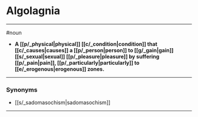 # Algolagnia
---
#noun
- **A [[p/_physical|physical]] [[c/_condition|condition]] that [[c/_causes|causes]] a [[p/_person|person]] to [[g/_gain|gain]] [[s/_sexual|sexual]] [[p/_pleasure|pleasure]] by suffering [[p/_pain|pain]], [[p/_particularly|particularly]] to [[e/_erogenous|erogenous]] zones.**
---
### Synonyms
- [[s/_sadomasochism|sadomasochism]]
---
